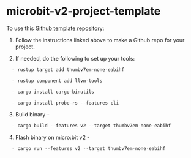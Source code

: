 # microbit-v2-project-template

To use this [Github template
repository](https://docs.github.com/en/repositories/creating-and-managing-repositories/creating-a-repository-from-a-template):

1. Follow the instructions linked above to make a Github repo
   for your project.
   
2. If needed, do the following to set up your tools:


```rust
  - rustup target add thumbv7em-none-eabihf
```
```rust
  - rustup component add llvm-tools
```
```rust
  - cargo install cargo-binutils
```
```rust
  - cargo install probe-rs --features cli
```


3. Build binary -

```rust
  - cargo build --features v2 --target thumbv7em-none-eabihf
```

4. Flash binary on micro:bit v2 -

```rust
  - cargo run --features v2 --target thumbv7em-none-eabihf
```
